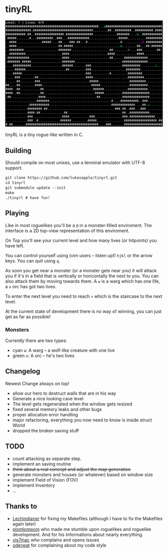 tinyRL
======

![](./screenshot.png)

tinyRL is a tiny rogue-like written in C.

## Building
Should compile on most unixes, use a terminal emulator with UTF-8 support.

	git clone https://github.com/lukasepple/tinyrl.git
	cd tinyrl
	git submodule update --init
	make
	./tinyrl # have fun!

## Playing
Like in most roguelikes you'll be a `@` in a monster-filled enviroment. The interface is a 2D top-view representation of this enviroment.

On Top you'll see your current level and how many lives (or hitpoints) you have left.

You can control yourself using (vim users – listen up!) `hjkl` or the arrow keys. You can quit using `q`.

As soon you get near a monster (or a monster gets near you) it will attack you if it's in a field that is vertically or horicontally the next to you. You can also attack them by moving towards them. A `w` is a warg which has one life, a `o` orc has got two lives.

To enter the next level you need to reach `>` which is the staircase to the next level.

At the current state of development there is no way of winning, you can just get as far as possible!

### Monsters
Currently there are two types:

* cyan `w`: A warg – a wolf-like creature with one live
* green `o`: A orc – he's two lives

## Changelog
Newest Change always on top!

* allow our hero to destruct walls that are in his way
* Generate a nice looking cave level
* The level gets regenerated when the window gets resized
* fixed several memory leaks and other bugs
* proper allocation error handling
* major refactoring, everything you now need to know is inside struct World
* dropped the broken saving stuff

## TODO
* count attacking as separate step.
* implement an saving routine
* ~~think about a real concept and adjust the map generation~~
* generate monsters and houses (or whatever) based on window size
* implement Field of Vision (FOV)
* implement Inventory
* ...

## Thanks to

* [Lechindianer](https://github.com/Lechindianer) for fixing my Makefiles (although I have to fix the Makefiles again later)
* [plomlompom](https://github.com/plomlompom) who made me stumble upon roguelikes and roguelike development. And for his Informations about nearly everything.
* [vis7mac](https://github.com/vis7mac) who complains and opens issues
* [oderwat](https://github.com/oderwat) for complaining about my code style


